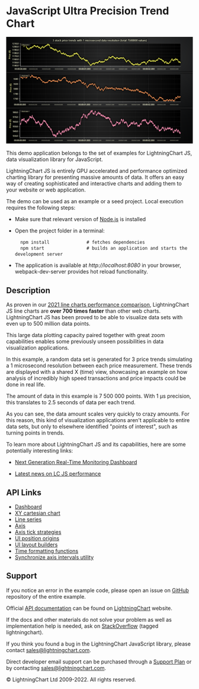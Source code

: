 # JavaScript Ultra Precision Trend Chart

![JavaScript Ultra Precision Trend Chart](ultraPrecisionTradingChart-darkGold.png)

This demo application belongs to the set of examples for LightningChart JS, data visualization library for JavaScript.

LightningChart JS is entirely GPU accelerated and performance optimized charting library for presenting massive amounts of data. It offers an easy way of creating sophisticated and interactive charts and adding them to your website or web application.

The demo can be used as an example or a seed project. Local execution requires the following steps:

-   Make sure that relevant version of [Node.js](https://nodejs.org/en/download/) is installed
-   Open the project folder in a terminal:

          npm install              # fetches dependencies
          npm start                # builds an application and starts the development server

-   The application is available at _http://localhost:8080_ in your browser, webpack-dev-server provides hot reload functionality.


## Description

As proven in our [2021 line charts performance comparison](https://lightningchart.com/javascript-charts-performance-comparison/), LightningChart JS line charts are **over 700 times faster** than other web charts. LightningChart JS has been proved to be able to visualize data sets with even up to 500 million data points.

This large data plotting capacity paired together with great zoom capabilities enables some previously unseen possibilities in data visualization applications.

In this example, a random data set is generated for 3 price trends simulating a 1 microsecond resolution between each price measurement.
These trends are displayed with a shared X (time) view, showcasing an example on how analysis of incredibly high speed transactions and price impacts could be done in real life.

The amount of data in this example is 7 500 000 points. With 1 μs precision, this translates to 2.5 seconds of data per each trend.

As you can see, the data amount scales very quickly to crazy amounts. For this reason, this kind of visualization applications aren't applicable to entire data sets, but only to elsewhere identified "points of interest", such as turning points in trends.

To learn more about LightningChart JS and its capabilities, here are some potentially interesting links:

-   [Next Generation Real-Time Monitoring Dashboard](https://lightningchart.com/lightningchart-js-interactive-examples/examples/lcjs-example-0509-dashboardRealtimeTrading.html)

-   [Latest news on LC JS performance](https://lightningchart.com/high-performance-javascript-charts/)


## API Links

* [Dashboard]
* [XY cartesian chart]
* [Line series]
* [Axis]
* [Axis tick strategies]
* [UI position origins]
* [UI layout builders]
* [Time formatting functions]
* [Synchronize axis intervals utility]


## Support

If you notice an error in the example code, please open an issue on [GitHub][0] repository of the entire example.

Official [API documentation][1] can be found on [LightningChart][2] website.

If the docs and other materials do not solve your problem as well as implementation help is needed, ask on [StackOverflow][3] (tagged lightningchart).

If you think you found a bug in the LightningChart JavaScript library, please contact sales@lightningchart.com.

Direct developer email support can be purchased through a [Support Plan][4] or by contacting sales@lightningchart.com.

[0]: https://github.com/Arction/
[1]: https://lightningchart.com/lightningchart-js-api-documentation/
[2]: https://lightningchart.com
[3]: https://stackoverflow.com/questions/tagged/lightningchart
[4]: https://lightningchart.com/support-services/

© LightningChart Ltd 2009-2022. All rights reserved.


[Dashboard]: https://lightningchart.com/js-charts/api-documentation/v6.0.0/classes/Dashboard.html
[XY cartesian chart]: https://lightningchart.com/js-charts/api-documentation/v6.0.0/classes/ChartXY.html
[Line series]: https://lightningchart.com/js-charts/api-documentation/v6.0.0/classes/LineSeries.html
[Axis]: https://lightningchart.com/js-charts/api-documentation/v6.0.0/classes/Axis.html
[Axis tick strategies]: https://lightningchart.com/js-charts/api-documentation/v6.0.0/variables/AxisTickStrategies.html
[UI position origins]: https://lightningchart.com/js-charts/api-documentation/v6.0.0/variables/UIOrigins.html
[UI layout builders]: https://lightningchart.com/js-charts/api-documentation/v6.0.0/variables/UILayoutBuilders.html
[Time formatting functions]: https://lightningchart.com/js-charts/api-documentation/v6.0.0/variables/TimeFormattingFunctions.html
[Synchronize axis intervals utility]: https://lightningchart.com/js-charts/api-documentation/v6.0.0/functions/synchronizeAxisIntervals.html

